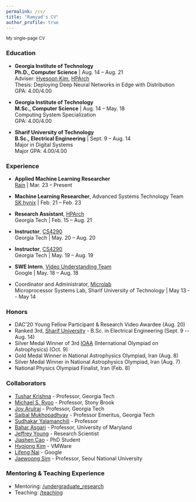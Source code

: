 ```yaml
---
permalink: /cv/
title: "Ramyad's CV"
author_profile: true
---
```

<sub>My single-page CV<sub>

### Education
* __Georgia Institute of Technology__  
  __Ph.D., Computer Science__ | Aug. 14 – Aug. 21  
  Adviser: [Hyesoon Kim](https://www.cc.gatech.edu/~hyesoon/), [HPArch](http://hparch.gatech.edu/)  
  Thesis: Deploying Deep Neural Networks in Edge with Distribution  
  GPA: 4.00/4.00  

* __Georgia Institute of Technology__  
  __M.Sc., Computer Science__ | Aug. 14 – May. 18  
  Computing System Specialization  
  GPA: 4.00/4.00  

* __Sharif University of Technology__  
  __B.Sc., Electrical Engineering__ | Sept. 9 – Aug. 14  
  Major in Digital Systems  
  Major GPA: 4.00/4.00  


### Experience
  * __Applied Machine Learning Researcher__  
    [Rain](https://rain.ai/) |  Mar. 23 – Present

  * __Machine Learning Researcher__, Advanced Systems Technology Team  
    [SK hynix](https://www.skhynix.com/) |  Feb. 21 – Feb. 23

  * __Research Assistant__, [HPArch](http://hparch.gatech.edu/)  
    Georgia Tech |  Feb. 15 – Aug. 21

  * __Instructor__, [CS4290](http://hparch.gatech.edu/courses/summer20/cs4290/)  
    Georgia Tech | May. 20 – Aug. 20

  * __Instructor__, [CS4290](http://hparch.gatech.edu/courses/summer19/cs4290/)  
    Georgia Tech | May. 19 – Aug. 19

  * __SWE Intern__, [Video Understanding Team](https://research.google.com/youtube8m/people.html)  
    Google | May. 18 – Aug. 18

  * Coordinator and Administrator, [Microlab](http://ee.sharif.edu/~microlab_t/MicroLab.html)  
    Microprocessor Systems Lab, Sharif University of Technology | May 13 -- May 14


### Honors
  * DAC’20 Young Fellow Participant & Research Video Awardee (Aug. 20)
  * Ranked 3rd, [Sharif University](https://en.wikipedia.org/wiki/Sharif_University_of_Technology) - B.Sc. in Electrical Engineering  (Sept. 9 -- Aug. 14)
  * Silver Medal Winner of 3rd [IOAA](https://en.wikipedia.org/wiki/International_Olympiad_on_Astronomy_and_Astrophysics) (International Olympiad on Astrophysics) (Oct. 9)
  * Gold Medal Winner in National Astrophysics Olympiad, Iran (Aug. 8)
  * Silver Medal Winner in National Astrophysics Olympiad, Iran (Aug. 7)
  * National Physics Olympiad Finalist, Iran (Feb. 8)

### Collaborators
  * [Tushar Krishna](https://tusharkrishna.ece.gatech.edu/) - Professor, Georgia Tech
  * [Michael S. Ryoo](http://michaelryoo.com/) - Professor, Stony Brook
  * [Joy Arulraj](https://www.cc.gatech.edu/~jarulraj/) - Professor, Georgia Tech
  * [Saibal Mukhopadhyay](https://www.ece.gatech.edu/faculty-staff-directory/saibal-mukhopadhyay) - Professor Emeritus, Georgia Tech
  * [Sudhakar Yalamanchili](https://sudha-curr.ece.gatech.edu/) - Professor
  * [Bahar Asgari](https://www.cs.umd.edu/~bahar/) - Professor, University of Maryland
  * [Jeffrey Young](https://www.cc.gatech.edu/~jyoung9/) - Research Scientist
  * [Jiashen Cao](https://jiashenc.github.io/) - PhD Student
  * [Hyojong Kim](https://hyojongk.github.io/) - VMWare
  * [Lifeng Nai](http://nailifeng.org/) - Google
  * [Jaewoong Sim](https://jaewoong.org/) - Professor, Seoul National University



### Mentoring & Teaching Experience
  * Mentoring: [/undergraduate_research](http://hparch.gatech.edu/undergraduate_research/)
  * Teaching: [/teaching](https://ramyadhadidi.github.io/teaching/)